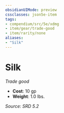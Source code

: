 ```yaml
---
obsidianUIMode: preview
cssclasses: json5e-item
tags:
- compendium/src/5e/xdmg
- item/gear/trade-good
- item/rarity/none
aliases: 
- "Silk"
---
```

# Silk
*Trade good*  

- **Cost**: 10 gp
- **Weight**: 1.0 lbs.

*Source: SRD 5.2*
